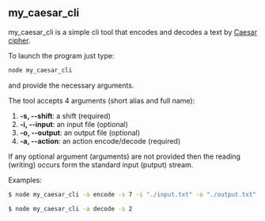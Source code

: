 ## my_caesar_cli 

my_caesar_cli is a simple cli tool that encodes and decodes a text by [Caesar cipher](https://en.wikipedia.org/wiki/Caesar_cipher).

To launch the program just type: 
```bash
node my_caesar_cli 
```
and provide the necessary arguments.

The tool accepts 4 arguments (short alias and full name):

1.  **-s, --shift**: a shift (required)
2.  **-i, --input**: an input file (optional)
3.  **-o, --output**: an output file (optional)
4.  **-a, --action**: an action encode/decode (required)

If any optional argument (arguments) are not provided then the reading (writing) occurs form the standard input (putput) stream.

Examples:

```bash
$ node my_caesar_cli -a encode -s 7 -i "./input.txt" -o "./output.txt"
```

```bash
$ node my_caesar_cli -a decode -s 2  
```
